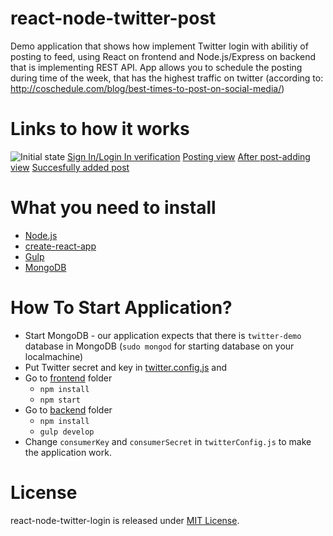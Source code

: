 # react-node-twitter-post

Demo application that shows how implement Twitter login with abilitiy of posting to feed, using React on frontend and Node.js/Express on backend that is implementing REST API.
App allows you to schedule the posting during time of the week, that has the highest traffic on twitter (according to: http://coschedule.com/blog/best-times-to-post-on-social-media/)

# Links to how it works
![Initial state](https://s18.postimg.cc/4c0jqcii1/image.png "Never gonna give you up")
[Sign In/Login In verification](https://s18.postimg.cc/4c0jqcii1/image.png "Never gonna let you down")
[Posting view](https://s18.postimg.cc/763p3sse1/image.png "Never gonna tell a lie")
[After post-adding view](https://s18.postimg.cc/v9ugs3qah/image.png "I thought nobody reads these descriptions lol")
[Succesfully added post](https://s18.postimg.cc/hsxi98nop/image.png "Or hurt you")


# What you need to install

* [Node.js](https://nodejs.org/en/)
* [create-react-app](https://github.com/facebookincubator/create-react-app)
* [Gulp](http://gulpjs.com/)
* [MongoDB](https://www.mongodb.com/)

# How To Start Application?

* Start MongoDB - our application expects that there is `twitter-demo` database in MongoDB (`sudo mongod` for starting database on your localmachine)
* Put Twitter secret and key in [twitter.config.js](https://github.com/GenFirst/react-node-twitter-login/blob/master/backend/twitter.config.js) and
* Go to [frontend](https://github.com/GenFirst/react-node-twitter-login/tree/master/frontend) folder
  * `npm install`
  * `npm start`
* Go to [backend](https://github.com/GenFirst/react-node-twitter-login/tree/master/backend) folder
  * `npm install`
  * `gulp develop`
* Change `consumerKey` and `consumerSecret` in `twitterConfig.js` to make the application work.

# License

react-node-twitter-login is released under [MIT License](https://opensource.org/licenses/MIT).
